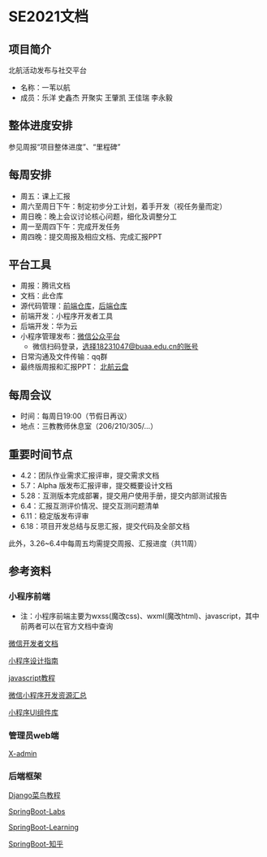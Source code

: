 # SE2021文档

## 项目简介

北航活动发布与社交平台

* 名称：一苇以航
* 成员：乐洋 史鑫杰 开聚实 王肇凯 王佳瑞 李永毅



## 整体进度安排

参见周报“项目整体进度”、“里程碑”



## 每周安排

* 周五：课上汇报
* 周六至周日下午：制定初步分工计划，着手开发（视任务量而定）
* 周日晚：晚上会议讨论核心问题，细化及调整分工
* 周一至周四下午：完成开发任务
* 周四晚：提交周报及相应文档、完成汇报PPT



## 平台工具

* 周报：腾讯文档
* 文档：此仓库
* 源代码管理：[前端仓库](https://github.com/Daddies-of-SE/ReedSailing-FrontEnd)，[后端仓库](https://github.com/Daddies-of-SE/ReedSailing-BackEnd)
* 前端开发：小程序开发者工具
* 后端开发：华为云
* 小程序管理发布：[微信公众平台](https://mp.weixin.qq.com/)
  * 微信扫码登录，选择18231047@buaa.edu.cn的账号
* 日常沟通及文件传输：qq群
* 最终版周报和汇报PPT： [北航云盘](https://bhpan.buaa.edu.cn:443/link/DE614D02BE70380939C4C3EF3607C8BD)



## 每周会议

* 时间：每周日19:00（节假日再议）
* 地点：三教教师休息室（206/210/305/...）



## 重要时间节点

* 4.2：团队作业需求汇报评审，提交需求文档
* 5.7：Alpha 版发布汇报评审，提交概要设计文档
* 5.28：互测版本完成部署，提交用户使用手册，提交内部测试报告
* 6.4：汇报互测评价情况、提交互测问题清单
* 6.11：稳定版发布评审
* 6.18：项目开发总结与反思汇报，提交代码及全部文档

此外，3.26~6.4中每周五均需提交周报、汇报进度（共11周）



## 参考资料

### 小程序前端

* 注：小程序前端主要为wxss(魔改css)、wxml(魔改html)、javascript，其中前两者可以在官方文档中查询

[微信开发者文档](https://developers.weixin.qq.com/miniprogram/dev/framework/)

[小程序设计指南](https://developers.weixin.qq.com/miniprogram/design/)

[javascript教程](https://www.runoob.com/js/js-tutorial.html)

[微信小程序开发资源汇总](https://github.com/justjavac/awesome-wechat-weapp)

[小程序UI组件库](https://github.com/youzan/vant-weapp)

### 管理员web端

[X-admin](https://gitee.com/daniuit/X-admin)

### 后端框架

[Django菜鸟教程](https://www.runoob.com/django/django-tutorial.html)

[SpringBoot-Labs](https://github.com/YunaiV/SpringBoot-Labs)

[SpringBoot-Learning](https://github.com/dyc87112/SpringBoot-Learning)

[SpringBoot-知乎](https://www.zhihu.com/question/50958416)

